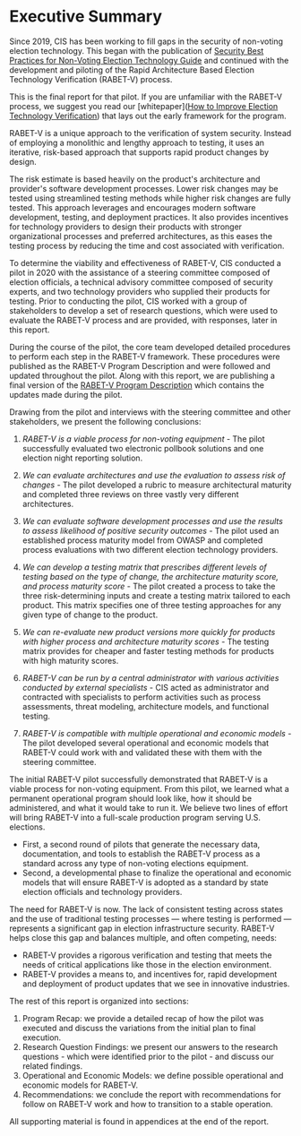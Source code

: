 # Executive Summary

Since 2019, CIS has been working to fill gaps in the security of non-voting election technology. This began with the publication of [Security Best Practices for Non-Voting Election Technology Guide](https://www.cisecurity.org/wp-content/uploads/2019/11/Security-Best-Practices-Non-Voting-Election-Tech-Singles-19-Nov.pdf) and continued with the development and piloting of the Rapid Architecture Based Election Technology Verification (RABET-V) process.

This is the final report for that pilot. If you are unfamiliar with the RABET-V process, we suggest you read our [whitepaper]([How to Improve Election Technology Verification](https://www.nass.org/sites/default/files/2020-01/white-paper-cis-nass-winter20.pdf)) that lays out the early framework for the program.

RABET-V is a unique approach to the verification of system security. Instead of employing a monolithic and lengthy approach to testing, it uses an iterative, risk-based approach that supports rapid product changes by design.

The risk estimate is based heavily on the product's architecture and provider's software development processes. Lower risk changes may be tested using streamlined testing methods while higher risk changes are fully tested. This approach leverages and encourages modern software development, testing, and deployment practices. It also provides incentives for technology providers to design their products with stronger organizational processes and preferred architectures, as this eases the testing process by reducing the time and cost associated with verification.

To determine the viability and effectiveness of RABET-V, CIS conducted a pilot in 2020 with the assistance of a steering committee composed of election officials, a technical advisory committee composed of security experts, and two technology providers who supplied their products for testing. Prior to conducting the pilot, CIS worked with a group of stakeholders to develop a set of research questions, which were used to evaluate the RABET-V process and are provided, with responses, later in this report.

During the course of the pilot, the core team developed detailed procedures to perform each step in the RABET-V framework. These procedures were published as the RABET-V Program Description and were followed and updated throughout the pilot. Along with this report, we are publishing a final version of the [RABET-V Program Description](docs/source/README.md) which contains the updates made during the pilot.

Drawing from the pilot and interviews with the steering committee and other stakeholders, we present the following conclusions:

1. *RABET-V is a viable process for non-voting equipment* - The pilot successfully evaluated two electronic pollbook solutions and one election night reporting solution.

1. *We can evaluate architectures and use the evaluation to assess risk of changes* - The pilot developed a rubric to measure architectural maturity and completed three reviews on three vastly very different architectures.

1. *We can evaluate software development processes and use the results to assess likelihood of positive security outcomes* - The pilot used an established process maturity model from OWASP and completed process evaluations with two different election technology providers.

1. *We can develop a testing matrix that prescribes different levels of testing based on the type of change, the architecture maturity score, and process maturity score* - The pilot created a process to take the three risk-determining inputs and create a testing matrix tailored to each product. This matrix specifies one of three testing approaches for any given type of change to the product.

1. *We can re-evaluate new product versions more quickly for products with higher process and architecture maturity scores* - The testing matrix provides for cheaper and faster testing methods for products with high maturity scores.

1. *RABET-V can be run by a central administrator with various activities conducted by external specialists* - CIS acted as administrator and contracted with specialists to perform activities such as process assessments, threat modeling, architecture models, and functional testing.

1. *RABET-V is compatible with multiple operational and economic models* - The pilot developed several operational and economic models that RABET-V could work with and validated these with them with the steering committee.

The initial RABET-V pilot successfully demonstrated that RABET-V is a viable process for non-voting equipment. From this pilot, we learned what a permanent operational program should look like, how it should be administered, and what it would take to run it. We believe two lines of effort will bring RABET-V into a full-scale production program serving U.S. elections.
- First, a second round of pilots that generate the necessary data, documentation, and tools to establish the RABET-V process as a standard across any type of non-voting elections equipment.
- Second, a developmental phase to finalize the operational and economic models that will ensure RABET-V is adopted as a standard by state election officials and technology providers.

The need for RABET-V is now. The lack of consistent testing across states and the use of traditional testing processes — where testing is performed — represents a significant gap in election infrastructure security. RABET-V helps close this gap and balances multiple, and often competing, needs:
- RABET-V provides a rigorous verification and testing that meets the needs of critical applications like those in the election environment.
- RABET-V provides a means to, and incentives for, rapid development and deployment of product updates that we see in innovative industries.

The rest of this report is organized into sections:

1. Program Recap: we provide a detailed recap of how the pilot was executed and discuss the variations from the initial plan to final execution.
1. Research Question Findings: we present our answers to the research questions - which were identified prior to the pilot - and discuss our related findings.
1. Operational and Economic Models: we define possible operational and economic models for RABET-V.
1. Recommendations: we conclude the report with recommendations for follow on RABET-V work and how to transition to a stable operation.

All supporting material is found in appendices at the end of the report.
